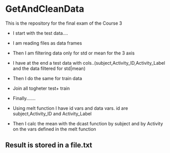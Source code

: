# GetAndCleanData
This is the repository for the final exam of the Course 3
+ I start with the test data....
+ I am reading files as data frames
+ Then I am filtering data only for std or mean for the 3 axis 
+ I have at the end a test data with cols..(subject,Activity_ID,Activity_Label and the data filtered for std|mean)
+ Then I do the same for train data
+ Join all togheter test+ train
+ Finally.......
+ Using melt function I have id vars and data vars. id are subject,Activity_ID and Activity_Label

+ Then I calc the mean with the dcast function by subject and by Activity on the vars defined in the melt function

## Result is stored in a file.txt
